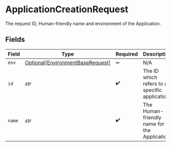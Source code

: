 # ApplicationCreationRequest

The request ID, Human-friendly name and environment of the Application.




## Fields

| Field                                                                             | Type                                                                              | Required                                                                          | Description                                                                       |
| --------------------------------------------------------------------------------- | --------------------------------------------------------------------------------- | --------------------------------------------------------------------------------- | --------------------------------------------------------------------------------- |
| `env`                                                                             | [Optional[EnvironmentBaseRequest]](../../models/shared/environmentbaserequest.md) | :heavy_minus_sign:                                                                | N/A                                                                               |
| `id`                                                                              | *str*                                                                             | :heavy_check_mark:                                                                | The ID which refers to a specific application.                                    |
| `name`                                                                            | *str*                                                                             | :heavy_check_mark:                                                                | The Human-friendly name for the Application.                                      |